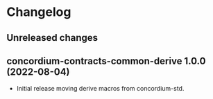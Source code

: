 # Changelog

## Unreleased changes

## concordium-contracts-common-derive 1.0.0 (2022-08-04)

- Initial release moving derive macros from concordium-std.
